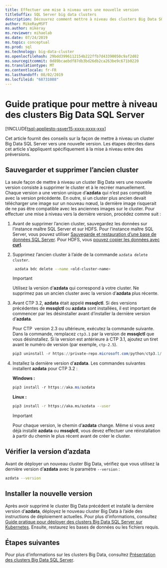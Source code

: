 ```yaml
---
title: Effectuer une mise à niveau vers une nouvelle version
titleSuffix: SQL Server big data clusters
description: Découvrez comment mettre à niveau des clusters Big Data SQL Server 2019 (préversion) vers une nouvelle version.
author: MikeRayMSFT
ms.author: mikeray
ms.reviewer: mihaelab
ms.date: 07/24/2019
ms.topic: conceptual
ms.prod: sql
ms.technology: big-data-cluster
ms.openlocfilehash: 29bdd3996112154b222ffb7d43390050c9af2d02
ms.sourcegitcommit: 0d89bcaebdf87db3bd26db2ca263be9c671b0220
ms.translationtype: MT
ms.contentlocale: fr-FR
ms.lasthandoff: 08/02/2019
ms.locfileid: "68731088"
---
```

# <a name="how-to-upgrade-sql-server-big-data-clusters"></a>Guide pratique pour mettre à niveau des clusters Big Data SQL Server

[!INCLUDE[tsql-appliesto-ssver15-xxxx-xxxx-xxx](../includes/tsql-appliesto-ssver15-xxxx-xxxx-xxx.md)]

Cet article fournit des conseils sur la façon de mettre à niveau un cluster Big Data SQL Server vers une nouvelle version. Les étapes décrites dans cet article s’appliquent spécifiquement à la mise à niveau entre des préversions.

## <a name="backup-and-delete-the-old-cluster"></a>Sauvegarder et supprimer l’ancien cluster

La seule façon de mettre à niveau un cluster Big Data vers une nouvelle version consiste à supprimer le cluster et à le recréer manuellement. Chaque version a une version unique d’**azdata** qui n’est pas compatible avec la version précédente. En outre, si un cluster plus ancien devait télécharger une image sur un nouveau nœud, la dernière image risquerait de ne pas être compatible avec les anciennes images sur le cluster. Pour effectuer une mise à niveau vers la dernière version, procédez comme suit :

1. Avant de supprimer l’ancien cluster, sauvegardez les données sur l’instance maître SQL Server et sur HDFS. Pour l’instance maître SQL Server, vous pouvez utiliser [Sauvegarde et restauration d’une base de données SQL Server](data-ingestion-restore-database.md). Pour HDFS, vous [pouvez copier les données avec **curl**](data-ingestion-curl.md).

1. Supprimez l’ancien cluster à l’aide de la commande `azdata delete cluster`.

   ```bash
    azdata bdc delete --name <old-cluster-name>
   ```

   > [!Important]
   > Utilisez la version d’**azdata** qui correspond à votre cluster. Ne supprimez pas un ancien cluster avec la version d’**azdata** plus récente.

1. Avant CTP 3.2, **azdata** était appelé **mssqlctl**. Si des versions précédentes de **mssqlctl** ou **azdata** sont installées, il est important de commencer par les désinstaller avant d’installer la dernière version d’**azdata**.

   Pour CTP  version 2.3 ou ultérieure, exécutez la commande suivante. Dans la commande, remplacez `ctp3.1` par la version de **mssqlctl** que vous désinstallez. Si la version est antérieure à CTP 3.1, ajoutez un tiret avant le numéro de version (par exemple, `ctp-2.5`).

   ```powershell
   pip3 uninstall -r https://private-repo.microsoft.com/python/ctp3.1/mssqlctl/requirements.txt
   ```

1. Installez la dernière version d’**azdata**. Les commandes suivantes installent **azdata** pour CTP 3.2 :

   **Windows :**

   ```powershell
   pip3 install -r https://aka.ms/azdata
   ```

   **Linux :**

   ```bash
   pip3 install -r https://aka.ms/azdata --user
   ```

   > [!IMPORTANT]
   > Pour chaque version, le chemin d’**azdata** change. Même si vous avez déjà installé **azdata** ou **mssqlctl**, vous devez effectuer une réinstallation à partir du chemin le plus récent avant de créer le cluster.

## <a id="azdataversion"></a> Vérifier la version d’azdata

Avant de déployer un nouveau cluster Big Data, vérifiez que vous utilisez la dernière version d’**azdata** avec le paramètre `--version` :

```bash
azdata --version
```

## <a name="install-the-new-release"></a>Installer la nouvelle version

Après avoir supprimé le cluster Big Data précédent et installé la dernière version d’**azdata**, déployez le nouveau cluster Big Data à l’aide des instructions de déploiement actuelles. Pour plus d’informations, consultez [Guide pratique pour déployer des clusters Big Data SQL Server sur Kubernetes](deployment-guidance.md). Ensuite, restaurez les bases de données ou les fichiers requis.

## <a name="next-steps"></a>Étapes suivantes

Pour plus d’informations sur les clusters Big Data, consultez [Présentation des clusters Big Data SQL Server](big-data-cluster-overview.md).
